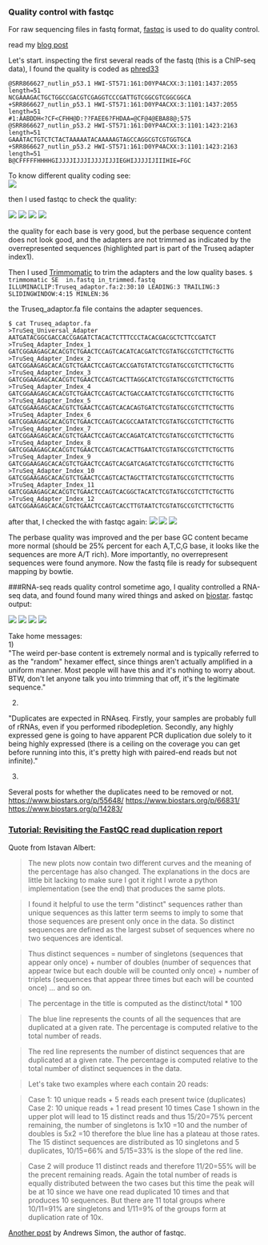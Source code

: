 ### Quality control with fastqc

For raw sequencing files in fastq format, [fastqc](http://www.bioinformatics.babraham.ac.uk/projects/fastqc/) is used to do quality control.

read my [blog post](http://crazyhottommy.blogspot.com/2014/06/quality-control-of-your-fastq-file-my.html)

Let's start.
inspecting the first several reads of the fastq (this is a ChIP-seq data), I found the quality is coded as [phred33](https://en.wikipedia.org/wiki/Phred_quality_score)

```
@SRR866627_nutlin_p53.1 HWI-ST571:161:D0YP4ACXX:3:1101:1437:2055 length=51
NCGAAAGACTGCTGGCCGACGTCGAGGTCCCGATTGTCGGCGTCGGCGGCA
+SRR866627_nutlin_p53.1 HWI-ST571:161:D0YP4ACXX:3:1101:1437:2055 length=51
#1:AABDDH<?CF<CFHH@D:??FAEE6?FHDAA=@CF@4@EBA88@;575
@SRR866627_nutlin_p53.2 HWI-ST571:161:D0YP4ACXX:3:1101:1423:2163 length=51
GAAATACTGTCTCTACTAAAAATACAAAAAGTAGCCAGGCGTCGTGGTGCA
+SRR866627_nutlin_p53.2 HWI-ST571:161:D0YP4ACXX:3:1101:1423:2163 length=51
B@CFFFFFHHHHGIJJJJIJJJIJJJJIJJIEGHIJJJJIJIIIHIE=FGC
```


To know different quality coding see:  
![](./images/phred_score.png)


then I used fastqc to check the quality:

![](./images/fastqc_1.png)
![](./images/fastqc_2.png)
![](./images/fastqc_3.png)
![](./images/fastqc_4.png)

the quality for each base is very good, but the perbase sequence content does not look good, and the adapters are not trimmed as indicated by the overrepresented sequences (highlighted part is part of the Truseq adapter index1).

Then I used [Trimmomatic](http://www.usadellab.org/cms/?page=trimmomatic) to trim the adapters and the low quality bases.
`$ trimmomatic SE  in.fastq in_trimmed.fastq ILLUMINACLIP:Truseq_adaptor.fa:2:30:10 LEADING:3 TRAILING:3 SLIDINGWINDOW:4:15 MINLEN:36`

the Truseq_adaptor.fa file contains the adapter sequences.

```
$ cat Truseq_adaptor.fa
>TruSeq_Universal_Adapter
AATGATACGGCGACCACCGAGATCTACACTCTTTCCCTACACGACGCTCTTCCGATCT
>TruSeq_Adapter_Index_1
GATCGGAAGAGCACACGTCTGAACTCCAGTCACATCACGATCTCGTATGCCGTCTTCTGCTTG
>TruSeq_Adapter_Index_2
GATCGGAAGAGCACACGTCTGAACTCCAGTCACCGATGTATCTCGTATGCCGTCTTCTGCTTG
>TruSeq_Adapter_Index_3
GATCGGAAGAGCACACGTCTGAACTCCAGTCACTTAGGCATCTCGTATGCCGTCTTCTGCTTG
>TruSeq_Adapter_Index_4
GATCGGAAGAGCACACGTCTGAACTCCAGTCACTGACCAATCTCGTATGCCGTCTTCTGCTTG
>TruSeq_Adapter_Index_5
GATCGGAAGAGCACACGTCTGAACTCCAGTCACACAGTGATCTCGTATGCCGTCTTCTGCTTG
>TruSeq_Adapter_Index_6
GATCGGAAGAGCACACGTCTGAACTCCAGTCACGCCAATATCTCGTATGCCGTCTTCTGCTTG
>TruSeq_Adapter_Index_7
GATCGGAAGAGCACACGTCTGAACTCCAGTCACCAGATCATCTCGTATGCCGTCTTCTGCTTG
>TruSeq_Adapter_Index_8
GATCGGAAGAGCACACGTCTGAACTCCAGTCACACTTGAATCTCGTATGCCGTCTTCTGCTTG
>TruSeq_Adapter_Index_9
GATCGGAAGAGCACACGTCTGAACTCCAGTCACGATCAGATCTCGTATGCCGTCTTCTGCTTG
>TruSeq_Adapter_Index_10
GATCGGAAGAGCACACGTCTGAACTCCAGTCACTAGCTTATCTCGTATGCCGTCTTCTGCTTG
>TruSeq_Adapter_Index_11
GATCGGAAGAGCACACGTCTGAACTCCAGTCACGGCTACATCTCGTATGCCGTCTTCTGCTTG
>TruSeq_Adapter_Index_12
GATCGGAAGAGCACACGTCTGAACTCCAGTCACCTTGTAATCTCGTATGCCGTCTTCTGCTTG
```
after that, I checked the with fastqc again:
![](./images/fastqc_5.png)
![](./images/fastqc_6.png)
![](./images/fastqc_7.png)

The perbase quality was improved and the per base GC content became more normal (should be 25% percent for each A,T,C,G base, it looks like the sequences are more A/T rich). More importantly, no overrepresent sequences were found anymore. Now the fastq file is ready for subsequent mapping by bowtie.


###RNA-seq reads quality control
sometime ago, I quality controlled a RNA-seq data, and found found many wired things and asked on [biostar](https://www.biostars.org/p/99327/#99451).
fastqc output:

![](./images/fastqc_8.png)
![](./images/fastqc_9.png)
![](./images/fastqc_10.png)
![](./images/fastqc_11.png)


Take home messages:  
1)  
"The weird per-base content is extremely normal and is typically referred to as the "random" hexamer effect, since things aren't actually amplified in a uniform manner. Most people will have this and it's nothing to worry about. BTW, don't let anyone talk you into trimming that off, it's the legitimate sequence."

2)  
"Duplicates are expected in RNAseq. Firstly, your samples are probably full of rRNAs, even if you performed ribodepletion. Secondly, any highly expressed gene is going to have apparent PCR duplication due solely to it being highly expressed (there is a ceiling on the coverage you can get before running into this, it's pretty high with paired-end reads but not infinite)."

3)
Several posts for whether the duplicates need to be removed or not.
https://www.biostars.org/p/55648/
https://www.biostars.org/p/66831/
https://www.biostars.org/p/14283/


### [Tutorial: Revisiting the FastQC read duplication report](https://www.biostars.org/p/107402/)

Quote from Istavan Albert:
>The new plots now contain two different curves and the meaning of the percentage has also changed.  The explanations in the docs are little bit lacking  to make sure I got it right I wrote a python implementation (see the end) that produces the same plots.

>I found it helpful to use the term "distinct" sequences rather than unique sequences as this latter term seems to imply to some that those sequences are present only once in the data. So distinct sequences are defined as the largest subset of sequences where no two sequences are identical.

>Thus distinct sequences = number of singletons (sequences that appear only once) + number of doubles (number of sequences that appear twice but each double will be counted only once) + number of triplets (sequences that appear three times but each will be counted once)  ... and so on.

>The percentage in the title is computed as the distinct/total * 100

>The blue line represents the counts of all the sequences that are duplicated at a given rate. The percentage is computed relative to the total number of reads.

>The red line represents the number of distinct sequences that are duplicated at a given rate. The percentage is computed relative to the total number of distinct sequences in the data.

>Let's take two examples where each contain 20 reads:

>Case 1: 10 unique reads +  5 reads each present twice (duplicates)
Case 2: 10 unique reads + 1 read present 10 times 
Case 1 shown in the upper plot will lead to 15 distinct reads and thus 15/20=75% percent remaining, the number of singletons is 1x10 =10 and the number of doubles is 5x2 =10 therefore the blue line has a plateau at those rates. The 15 distinct sequences are distributed as  10 singletons and 5 duplicates, 10/15=66% and 5/15=33% is the slope of the red line.

>Case 2 will produce 11 distinct reads and therefore 11/20=55% will be the precent remaining reads. Again the total number of reads is equally distributed between the two cases but this time the peak will be at 10 since we have one read duplicated 10 times and that produces 10 sequences. But there are 11 total groups where 10/11=91% are singletons and 1/11=9% of the groups form at duplication rate of 10x.


[Another post](http://proteo.me.uk/2013/09/a-new-way-to-look-at-duplication-in-fastqc-v0-11/) by Andrews Simon, the author of fastqc.
